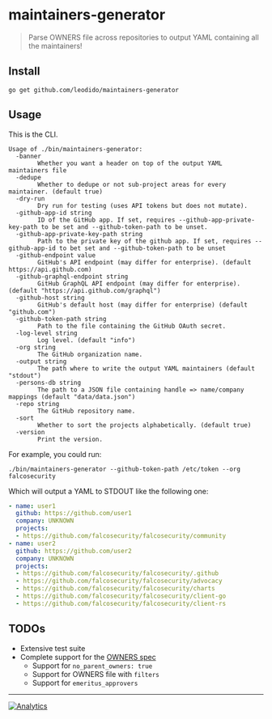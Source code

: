 # maintainers-generator

> Parse OWNERS file across repositories to output YAML containing all the maintainers!

## Install

```console
go get github.com/leodido/maintainers-generator
```

## Usage

This is the CLI.

```console
Usage of ./bin/maintainers-generator:
  -banner
        Whether you want a header on top of the output YAML maintainers file
  -dedupe
        Whether to dedupe or not sub-project areas for every maintainer. (default true)
  -dry-run
        Dry run for testing (uses API tokens but does not mutate).
  -github-app-id string
        ID of the GitHub app. If set, requires --github-app-private-key-path to be set and --github-token-path to be unset.
  -github-app-private-key-path string
        Path to the private key of the github app. If set, requires --github-app-id to bet set and --github-token-path to be unset
  -github-endpoint value
        GitHub's API endpoint (may differ for enterprise). (default https://api.github.com)
  -github-graphql-endpoint string
        GitHub GraphQL API endpoint (may differ for enterprise). (default "https://api.github.com/graphql")
  -github-host string
        GitHub's default host (may differ for enterprise) (default "github.com")
  -github-token-path string
        Path to the file containing the GitHub OAuth secret.
  -log-level string
        Log level. (default "info")
  -org string
        The GitHub organization name.
  -output string
        The path where to write the output YAML maintainers (default "stdout")
  -persons-db string
        The path to a JSON file containing handle => name/company mappings (default "data/data.json")
  -repo string
        The GitHub repository name.
  -sort
        Whether to sort the projects alphabetically. (default true)
  -version
        Print the version.
```

For example, you could run:

```console
./bin/maintainers-generator --github-token-path /etc/token --org falcosecurity
```

Which will output a YAML to STDOUT like the following one:

```yaml
- name: user1
  github: https://github.com/user1
  company: UNKNOWN
  projects:
  - https://github.com/falcosecurity/falcosecurity/community
- name: user2
  github: https://github.com/user2
  company: UNKNOWN
  projects:
  - https://github.com/falcosecurity/falcosecurity/.github
  - https://github.com/falcosecurity/falcosecurity/advocacy
  - https://github.com/falcosecurity/falcosecurity/charts
  - https://github.com/falcosecurity/falcosecurity/client-go
  - https://github.com/falcosecurity/falcosecurity/client-rs
```

## TODOs

- Extensive test suite
- Complete support for the [OWNERS spec](https://github.com/kubernetes/community/blob/master/contributors/guide/owners.md)
  - Support for `no_parent_owners: true`
  - Support for OWNERS file with `filters`
  - Support for `emeritus_approvers`

---

[![Analytics](https://ga-beacon.appspot.com/UA-49657176-1/maintainers-generator?flat)](https://github.com/igrigorik/ga-beacon)
